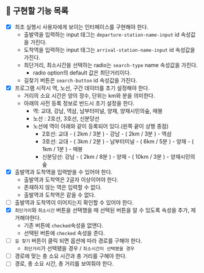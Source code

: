 ## 📝 구현할 기능 목록

- [X] 최초 실행시 사용자에게 보이는 인터페이스를 구현해야 한다.
   - 출발역을 입력하는 input 태그는 ```departure-station-name-input``` id 속성값을 가진다.
   - 도착역을 입력하는 input 태그는 ```arrival-station-name-input``` id 속성값을 가진다.
   - 최단거리, 최소시간을 선택하는 radio는 ```search-type``` name 속성값을 가진다.
      - radio option의 default 값은 최단거리이다.
   - 길찾기 버튼은 ```search-button``` id 속성값을 가진다.  
- [X] 프로그램 시작시 역, 노선, 구간 데이터를 초기 설정해야 한다.
   - 거리의 소요 시간은 양의 정수, 단위는 km와 분을 의미한다.
   - 아래의 사전 등록 정보로 반드시 초기 설정을 한다.
      - 역: 교대, 강남, 역삼, 남부터미널, 양재, 양재시민의숲, 매봉
      - 노선 : 2호선, 3호선, 신분당선 
      - 노선에 역이 아래와 같이 등록되어 있다.(왼쪽 끝이 상행 종점)
        - 2호선: 교대 - ( 2km / 3분 ) - 강남 - ( 2km / 3분 ) - 역삼
        - 3호선: 교대 - ( 3km / 2분 ) - 남부터미널 - ( 6km / 5분 ) - 양재 - ( 1km / 1분 ) - 매봉
        - 신분당선: 강남 - ( 2km / 8분 ) - 양재 - ( 10km / 3분 ) - 양재시민의숲
- [X] 출발역과 도착역을 입력받을 수 있어야 한다.
   - 출발역과 도착역은 2글자 이상이어야 한다.
   - 존재하지 않는 역은 입력할 수 없다.
   - 출발역과 도착역은 같을 수 없다.
- [ ] 출발역과 도착역이 이어지는지 확인할 수 있어야 한다.
- [X] ```최단거리```와 ```최소시간``` 버튼을 선택했을 때 선택된 버튼을 알 수 있도록 속성을 추가, 제거해야한다.
   - 기존 버튼에 ```checked```속성을 없앤다.
   - 선택된 버튼에 ```checked``` 속성을 준다.
- [ ] ```길 찾기``` 버튼이 클릭 되면 옵션에 따라 경로를 구해야 한다.
   - ```최단거리```가 선택됐을 경우 / ```최소시간이 선택됐을 경우```
- [ ] 경로에 맞는 총 소요 시간과 총 거리를 구해야 한다.
- [ ] 경로, 총 소요 시간, 총 거리를 보여줘야 한다.

